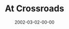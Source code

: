 ---
layout: message
category: message
series: "The Clue Phone Is Ringing"
title: "At Crossroads"
date: 2002-03-02-00-00
message_id: 514
audio: "http://s3.amazonaws.com/crossroads-media/messages/audio/CluePhone-crossroads.mp3"
audio-duration: "35:08"
explicit: false
---